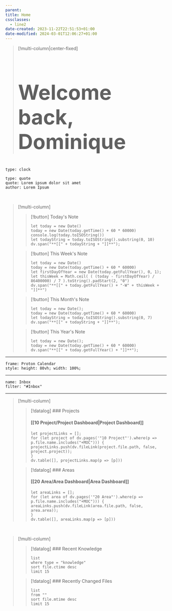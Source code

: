```yaml
---
parent: 
title: Home
cssclasses:
  - line2
date-created: 2023-11-22T22:51:53+01:00
date-modified: 2024-03-01T12:06:27+01:00
---
```


> [!multi-column|center-fixed]
> <h1 style="font-size: 4rem">Welcome back, Dominique</h1>

```widgets
type: clock
```

```widgets
type: quote
quote: Lorem ipsum dolor sit amet
author: Lorem Ipsum
```

<br>

> [!multi-column]
>
> > [!button]
> > Today's Note
> >
> > ```dataviewjs
> > let today = new Date()
> > today = new Date(today.getTime() + 60 * 60000)
> > console.log(today.toISOString())
> > let todayString = today.toISOString().substring(0, 10)
> > dv.span("**[[" + todayString + "]]**");
> > ```
>
> > [!button]
> > This Week's Note
> >
> > ```dataviewjs
> > let today = new Date()
> > today = new Date(today.getTime() + 60 * 60000)
> > let firstDayOfYear = new Date(today.getFullYear(), 0, 1);
> > let thisWeek = Math.ceil( ( (today - firstDayOfYear) / 86400000) / 7 ).toString().padStart(2, "0")
> > dv.span("**[[" + today.getFullYear() + "-W" + thisWeek + "]]**")
> > ```
>
> > [!button]
> > This Month's Note
> >
> > ```dataviewjs
> > let today = new Date();
> > today = new Date(today.getTime() + 60 * 60000)
> > let todayString = today.toISOString().substring(0, 7)
> > dv.span("**[[" + todayString + "]]**");
> > ```
>
> > [!button]
> > This Year's Note
> >
> > ```dataviewjs
> > let today = new Date();
> > today = new Date(today.getTime() + 60 * 60000)
> > dv.span("**[[" + today.getFullYear() + "]]**");
> > ```

---

```custom-frames
frame: Proton Calendar
style: height: 80vh; width: 100%;
```

---

```todoist
name: Inbox
filter: "#Inbox"
```

---

> [!multi-column]
>
> > [!datalog] ### Projects
> >
> > #### [[10 Project/Project Dashboard|Project Dashboard]]
> >
> > ```dataviewjs
> > let projectLinks = [];
> > for (let project of dv.pages('"10 Project"').where(p => p.file.name.includes("+MOC"))) {
> > projectLinks.push(dv.fileLink(project.file.path, false, project.project));
> > }
> > dv.table([], projectLinks.map(p => [p]))
> > ```
>
> > [!datalog] ### Areas
> >
> > #### [[20 Area/Area Dashboard|Area Dashboard]]
> >
> > ```dataviewjs
> > let areaLinks = [];
> > for (let area of dv.pages('"20 Area"').where(p => p.file.name.includes("+MOC"))) {
> > areaLinks.push(dv.fileLink(area.file.path, false, area.area));
> > }
> > dv.table([], areaLinks.map(p => [p]))
> > ```

<br>

> [!multi-column]
>
> > [!datalog] ### Recent Knowledge
> >
> > ```dataview
> > list 
> > where type = "knowledge"
> > sort file.ctime desc
> > limit 15
> > ```
>
> > [!datalog] ### Recently Changed Files
> >
> > ```dataview
> > list 
> > from ""
> > sort file.mtime desc
> > limit 15
> > ```
